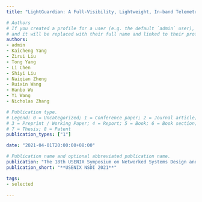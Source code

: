 ```yaml
---
title: "LightGuardian: A Full-Visibility, Lightweight, In-band Telemetry System Using Sketchlet"

# Authors
# If you created a profile for a user (e.g. the default `admin` user), write the username (folder name) here 
# and it will be replaced with their full name and linked to their profile.
authors:
- admin
- Kaicheng Yang
- Zirui Liu
- Tong Yang
- Li Chen
- Shiyi Liu
- Naiqian Zheng
- Ruixin Wang
- Hanbo Wu
- Yi Wang
- Nicholas Zhang

# Publication type.
# Legend: 0 = Uncategorized; 1 = Conference paper; 2 = Journal article;
# 3 = Preprint / Working Paper; 4 = Report; 5 = Book; 6 = Book section;
# 7 = Thesis; 8 = Patent
publication_types: ["1"]

date: "2021-04-01T20:00:00+08:00"

# Publication name and optional abbreviated publication name.
publication: "The 18th USENIX Symposium on Networked Systems Design and Implementation"
publication_short: "**USENIX NSDI 2021**"

tags:
- selected

---
```

